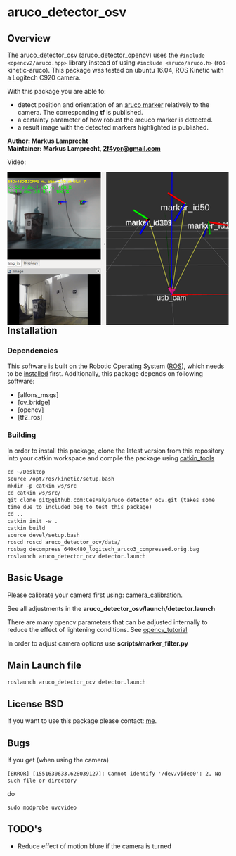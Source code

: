 # aruco_detector_osv

## Overview

The aruco_detector_osv (aruco_detector_opencv) uses the ```#include <opencv2/aruco.hpp>```  library instead of using ```#include <aruco/aruco.h>``` (ros-kinetic-aruco). This package was tested on ubuntu 16.04, ROS Kinetic with a Logitech C920 camera. 

With this package you are able to:

* detect position and orientation of an [aruco marker](http://chev.me/arucogen/) relatively to the camera. The corresponding **tf** is published.
* a certainty parameter of how robust the arcuco marker is detected. 
* a result image with the detected markers highlighted is published.

**Author: Markus Lamprecht<br />
Maintainer: Markus Lamprecht, 2f4yor@gmail.com<br />**

Video:

<a alt="aruco_detector_example" href="https://www.youtube.com/watch?v=U0ul4WIQFUM"><img src="data/rviz_example.png" align="left" width="700" ></a>

## Installation

### Dependencies

This software is built on the Robotic Operating System ([ROS]), which needs to be [installed](http://wiki.ros.org) first. Additionally, this package depends on following software:

- [alfons_msgs]
- [cv_bridge]
- [opencv]
- [tf2_ros]

### Building

In order to install this package, clone the latest version from this repository into your catkin workspace and compile the package using [catkin_tools](https://catkin-tools.readthedocs.io/en/latest/)

``` 
cd ~/Desktop
source /opt/ros/kinetic/setup.bash
mkdir -p catkin_ws/src
cd catkin_ws/src/
git clone git@github.com:CesMak/aruco_detector_ocv.git (takes some time due to included bag to test this package)
cd ..
catkin init -w .
catkin build
source devel/setup.bash
roscd roscd aruco_detector_ocv/data/
rosbag decompress 640x480_logitech_aruco3_compressed.orig.bag 
roslaunch aruco_detector_ocv detector.launch 
```

## Basic Usage

Please calibrate your camera first using: [camera_calibration](http://wiki.ros.org/camera_calibration).

See all adjustments in the **aruco_detector_osv/launch/detector.launch**

There are many opencv parameters that can be adjusted internally to reduce the effect of lightening conditions.
See [opencv_tutorial](https://docs.opencv.org/3.1.0/d5/dae/tutorial_aruco_detection.html)

In order to adjust camera options use **scripts/marker_filter.py**

## Main Launch file

``` 
roslaunch aruco_detector_ocv detector.launch 
``` 

## License BSD
If you want to use this package please contact: [me](https://simact.de/about_me).

## Bugs 

If you get (when using the camera)

``` 
[ERROR] [1551630633.628039127]: Cannot identify '/dev/video0': 2, No such file or directory
```

do 

``` 
sudo modprobe uvcvideo
``` 

## TODO's

- Reduce effect of motion blure if the camera is turned


[ROS]: http://www.ros.org
[rviz]: http://wiki.ros.org/rviz
[grid_map_msg/GridMap]: https://github.com/anybotics/grid_map/blob/master/grid_map_msg/msg/GridMap.msg
[sensor_msgs/PointCloud2]: http://docs.ros.org/api/sensor_msgs/html/msg/PointCloud2.html
[geometry_msgs/PoseWithCovarianceStamped]: http://docs.ros.org/api/geometry_msgs/html/msg/PoseWithCovarianceStamped.html
[tf/tfMessage]: http://docs.ros.org/kinetic/api/tf/html/msg/tfMessage.html
[std_srvs/Empty]: http://docs.ros.org/api/std_srvs/html/srv/Empty.html
[grid_map_msg/GetGridMap]: https://github.com/anybotics/grid_map/blob/master/grid_map_msg/srv/GetGridMap.srv
[grid_map_msgs/ProcessFile]: https://github.com/ANYbotics/grid_map/blob/master/grid_map_msgs/srv/ProcessFile.srv